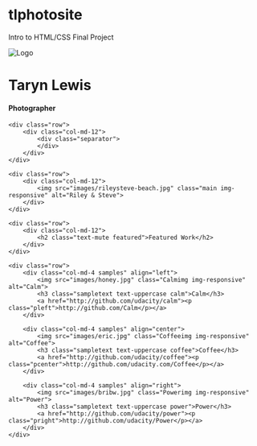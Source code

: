 # tlphotosite
Intro to HTML/CSS Final Project 

<!DOCTYPE html>
<html lang="en">
<head>
    <meta charset="utf-8">
    <title>Taryn Lewis, Photographer</title>
    <link rel="stylesheet" href="css/style.css">
    <link rel="stylesheet" href="css/bootstrap.min.css">
    <link href="https://fonts.googleapis.com/css?family=Lato:100,300" rel="stylesheet">
</head>
<body>

<!--- Header -->

<div class="container">
<div class="row">
    <div class="col-md-6">
        <img class="title-logo" src="images/cameratattoo-1.jpg" alt="Logo">
    </div>
    <div class="text-align:right col-md-6">
        <h1 class="title">Taryn Lewis</h1>
        <h4 class="subtitle">Photographer</h4>
    </div>
</div>

<!--- Separator -->

    <div class="row">
        <div class="col-md-12">
            <div class="separator">
            </div>
        </div>
    </div>

<!--- Main Image -->
    <div class="row">
        <div class="col-md-12">
            <img src="images/rileysteve-beach.jpg" class="main img-responsive" alt="Riley & Steve">
        </div>
    </div>

<!--- Featured Work -->

    <div class="row">
        <div class="col-md-12">
            <h2 class="text-mute featured">Featured Work</h2>
        </div>
    </div>

<!--- Work Sample -->

    <div class="row">
        <div class="col-md-4 samples" align="left">
            <img src="images/honey.jpg" class="Calmimg img-responsive" alt="Calm">
            <h3 class="sampletext text-uppercase calm">Calm</h3>
            <a href="http://github.com/udacity/calm"><p class="pleft">http://github.com/Calm</p></a>
        </div>

        <div class="col-md-4 samples" align="center">
            <img src="images/eric.jpg" class="Coffeeimg img-responsive" alt="Coffee">
            <h3 class="sampletext text-uppercase coffee">Coffee</h3>
            <a href="http://github.com/udacity/coffee"><p class="pcenter">http://github.com/udacity.com/Coffee</p></a>
        </div>

        <div class="col-md-4 samples" align="right">
            <img src="images/bribw.jpg" class="Powerimg img-responsive" alt="Power">
            <h3 class="sampletext text-uppercase power">Power</h3>
            <a href="http://github.com/udacity/power"><p class="pright">http://github.com/udacity/Power</p></a>
        </div>
    </div>

</div>
</body>
</html>
